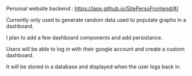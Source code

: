 Personal website backend : https://lapx.github.io/SitePersoFrontend/#/

Currently only used to generate random data used to populate graphs in a dashboard.

I plan to add a few dashboard components and add persistance.

Users will be able to log in with their google account and create a custom dashboard.

It will be stored in a database and displayed when the user logs back in.
